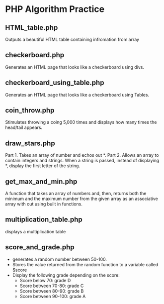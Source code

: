 # PHP Algorithm Practice

## HTML_table.php

Outputs a beautiful HTML table containing infromation from array

## checkerboard.php

Generates an HTML page that looks like a checkerboard using divs.

## checkerboard_using_table.php

Generates an HTML page that looks like a checkerboard using Tables.

## coin_throw.php

Stimulates throwing a coing 5,000 times and displays how many times the head/tail appears.

## draw_stars.php

Part 1. Takes an array of number and echos out *.
Part 2. Allows an array to contain integers and strings. When a string is passed, instead of displaying *, display the first letter of the string.

## get_max_and_min.php

A function that takes an array of numbers and, then, returns both the minimum and the maximum number from the given array as an associative array with out using built in functions.

## multiplication_table.php

displays a multiplication table

## score_and_grade.php

- generates a random number between 50-100.
- Stores the value returned from the random function to a variable called $score
- Display the following grade depending on the score:
	- Score below 70: grade D
	- Score between 70-80: grade C
	- Score between 80-90: grade B
	- Score between 90-100: grade A